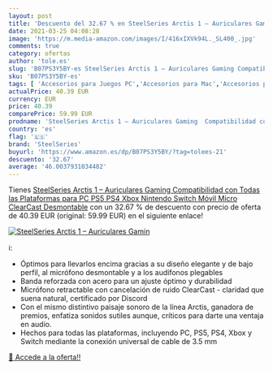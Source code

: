 ```yaml
---
layout: post
title: 'Descuento del 32.67 % en SteelSeries Arctis 1 – Auriculares Gamin'
date: 2021-03-25 04:08:28
image: 'https://m.media-amazon.com/images/I/416xIXVk94L._SL400_.jpg'
comments: true
category: ofertas
author: 'tole.es'
slug: 'B07PS3Y5BY-es SteelSeries Arctis 1 – Auriculares Gaming Compatibilidad...'
sku: 'B07PS3Y5BY-es'
tags: [ 'Accesorios para Juegos PC','Accesorios para Mac','Accesorios para PlayStation 4','Auriculares gaming con micrófono para PlayStation 4','Auriculares gaming para PC','Electrónica','Hardware y juegos para PlayStation 4','Juegos y Accesorios para Mac','Juegos y Accesorios para PC','Videojuegos','nintendo','ps4','ps5','steelseries','xbox', ]
actualPrice: 40.39 EUR
currency: EUR
price: 40.39
comparePrice: 59.99 EUR
prodname: 'SteelSeries Arctis 1 – Auriculares Gaming  Compatibilidad con Todas las Plataformas  para PC  PS5  PS4  Xbox  Nintendo Switch  Móvil  Micro ClearCast Desmontable'
country: 'es'
flag: '🇪🇸'
brand: 'SteelSeries'
buyurl: 'https://www.amazon.es/dp/B07PS3Y5BY/?tag=tolees-21'
descuento: '32.67'
average: '46.0037931034482'
---
```


Tienes [SteelSeries Arctis 1 – Auriculares Gaming  Compatibilidad con Todas las Plataformas  para PC  PS5  PS4  Xbox  Nintendo Switch  Móvil  Micro ClearCast Desmontable](https://www.amazon.es/dp/B07PS3Y5BY/?tag=tolees-21) con un 32.67 % de descuento con precio de oferta de 40.39 EUR (original: 59.99 EUR) en el siguiente enlace!

[![SteelSeries Arctis 1 – Auriculares Gamin](https://m.media-amazon.com/images/I/416xIXVk94L._SL400_.jpg)](https://www.amazon.es/dp/B07PS3Y5BY/?tag=tolees-21)

ℹ️:

- Óptimos para llevarlos encima gracias a su diseño elegante y de bajo perfil, al micrófono desmontable y a los audífonos plegables
- Banda reforzada con acero para un ajuste óptimo y durabilidad
- Micrófono retractable con cancelación de ruido ClearCast - claridad que suena natural, certificado por Discord
- Con el mismo distintivo paisaje sonoro de la línea Arctis, ganadora de premios, enfatiza sonidos sutiles aunque, críticos para darte una ventaja en audio.
- Hechos para todas las plataformas, incluyendo PC, PS5, PS4, Xbox y Switch mediante la conexión universal de cable de 3.5 mm

[🛒 Accede a la oferta!!](https://www.amazon.es/dp/B07PS3Y5BY/?tag=tolees-21)
